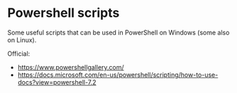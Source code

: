 # Powershell scripts

Some useful scripts that can be used in PowerShell on Windows (some also on Linux).


Official:
- https://www.powershellgallery.com/
- https://docs.microsoft.com/en-us/powershell/scripting/how-to-use-docs?view=powershell-7.2
